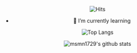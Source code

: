 <div align=center>
  
![Hits](https://hits.seeyoufarm.com/api/count/incr/badge.svg?url=https%3A%2F%2Fgithub.com%2Fmsmn1729%2FAlgorithm&count_bg=%2306A1F1&title_bg=%23555555&icon=iconify.svg&icon_color=%23FFFFFF&title=hits&edge_flat=false)

- 🌱 I’m currently learning

![Top Langs](https://github-readme-stats.vercel.app/api/top-langs/?username=msmn1729&hide=jupyter%20notebook&layout=compact)
  
![msmn1729's github stats](https://github-readme-stats.vercel.app/api?username=msmn1729&show_icons=true&theme=gruvbox)

</div>
